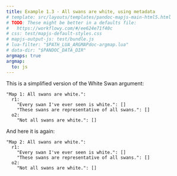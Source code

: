 ```yaml
---
title: Example 1.3 - All swans are white, using metadata
# template: src/layouts/templates/pandoc-mapjs-main-html5.html
# TODO: These might be better in a defaults file:
#   https://workflowy.com/#/ee624e71f40c
# css: test/mapjs-default-styles.css
# mapjs-output-js: test/bundle.js
# lua-filter: "$PATH_LUA_ARGMAPdoc-argmap.lua"
# data-dir: "$PANDOC_DATA_DIR"
argmaps: true
argmap:
  to: js
---
```


This is a simplified version of the White Swan argument:

```{#argmap1 .argmap .yaml name="Example 1: All swans are white."}
"Map 1: All swans are white.":
  r1:
    "Every swan I've ever seen is white.": []
    "These swans are representative of all swans.": []
  o2:
    "Not all swans are white.": []
```

And here it is again:

```{#argmap2 .argmap .yaml name="Example 2 (dup): All swans are white."}
"Map 2: All swans are white.":
  r1:
    "Every swan I've ever seen is white.": []
    "These swans are representative of all swans.": []
  o2:
    "Not all swans are white.": []
```
